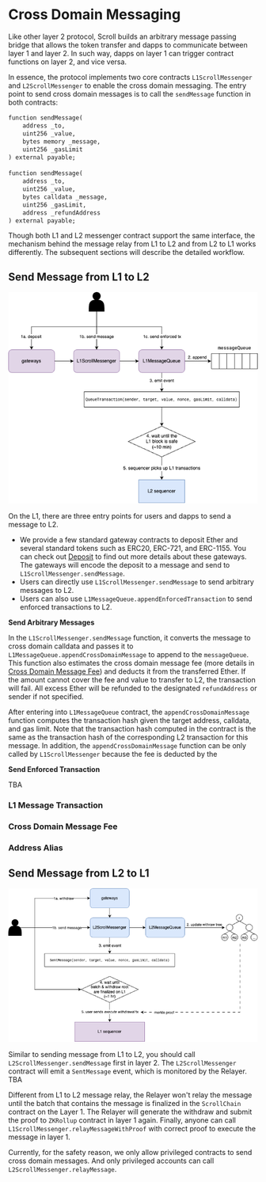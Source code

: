 # Cross Domain Messaging

Like other layer 2 protocol, Scroll builds an arbitrary message passing bridge that allows the token transfer and dapps to communicate between layer 1 and layer 2. In such way, dapps on layer 1 can trigger contract functions on layer 2, and vice versa.

In essence, the protocol implements two core contracts `L1ScrollMessenger` and `L2ScrollMessenger` to enable the cross domain messaging. The entry point to send cross domain messages is to call the `sendMessage` function in both contracts:

```solidity
function sendMessage(
    address _to,
    uint256 _value,
    bytes memory _message,
    uint256 _gasLimit
) external payable;

function sendMessage(
    address _to,
    uint256 _value,
    bytes calldata _message,
    uint256 _gasLimit,
    address _refundAddress
) external payable;
```

Though both L1 and L2 messenger contract support the same interface, the mechanism behind the message relay from L1 to L2 and from L2 to L1 works differently. The subsequent sections will describe the detailed workflow.

## Send Message from L1 to L2

![L1 to L2 workflow](assets/L1-to-L2.png)

On the L1, there are three entry points for users and dapps to send a message to L2.

- We provide a few standard gateway contracts to deposit Ether and several standard tokens such as ERC20, ERC-721, and ERC-1155. You can check out [Deposit](Deposit.md) to find out more details about these gateways. The gateways will encode the deposit to a message and send to `L1ScrollMessenger.sendMessage`.
- Users can directly use `L1ScrollMessenger.sendMessage` to send arbitrary messages to L2.
- Users can also use `L1MessageQueue.appendEnforcedTransaction` to send enforced transactions to L2.

**Send Arbitrary Messages**

In the `L1ScrollMessenger.sendMessage` function, it converts the message to cross domain calldata and passes it to `L1MessageQueue.appendCrossDomainMessage` to append to the `messageQueue`.
This function also estimates the cross domain message fee (more details in [Cross Domain Message Fee](#cross-domain-message-fee)) and deducts it from the transferred Ether. If the amount cannot cover the fee and value to transfer to L2, the transaction will fail.
All excess Ether will be refunded to the designated `refundAddress` or sender if not specified.

After entering into `L1MessageQueue` contract, the `appendCrossDomainMessage` function computes the transaction hash given the target address, calldata, and gas limit.
Note that the transaction hash computed in the contract is the same as the transaction hash of the corresponding L2 transaction for this message.
In addition, the `appendCrossDomainMessage` function can be only called by `L1ScrollMessenger` because the fee is deducted by the

**Send Enforced Transaction**

TBA

<!--
Inside the `sendMessage` function, the `L1ScrollMessenger` contract will call into `L1MessageQueue.appendCrossDomainMessage` to append the cross domain message. Then `L1MessageQueue` will emit a `QueueTransaction` event, which is monitored by the Relayer. The Relayer will wait for the confirmation of the blocks in Layer 1. Currently, the Relayer wait for the blocks to become `safe`. After that, the Relayer will initiate a transaction in layer 2, calling function `L2ScrollMessenger.relayMessage` and finally, the message is executed in layer 2.

The execution in layer 2 may be failed due to out of gas problem. In such case, one can call `L1ScrollMessenger.replayMessage` to replace the message with a larger gas limit. And the Relayer will follow the steps and execute the message again in layer 2.

In the next version, we will replace the Relayer by the L2 seqeuncer to include the L1 message transaction in the L2 blocks. -->

### L1 Message Transaction

### Cross Domain Message Fee

### Address Alias


## Send Message from L2 to L1

![L2 to L1 workflow](assets/L2-to-L1.png)

Similar to sending message from L1 to L2, you should call `L2ScrollMessenger.sendMessage` first in layer 2. The `L2ScrollMessenger` contract will emit a `SentMessage` event, which is monitored by the Relayer. TBA

Different from L1 to L2 message relay, the Relayer won't relay the message until the batch that contains the message is finalized in the `ScrollChain` contract on the Layer 1. The Relayer will generate the withdraw and submit the proof to `ZKRollup` contract in layer 1 again. Finally, anyone can call `L1ScrollMessenger.relayMessageWithProof` with correct proof to execute the message in layer 1.

Currently, for the safety reason, we only allow privileged contracts to send cross domain messages. And only privileged accounts can call `L2ScrollMessenger.relayMessage`.

